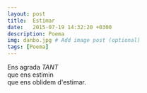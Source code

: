 ```yaml
---
layout: post
title:  Estimar
date:   2015-07-19 14:32:20 +0300
description: Poema
img: danbo.jpg # Add image post (optional)
tags: [Poema]
---
```


Ens agrada _TANT_  
que ens estimin  
que ens oblidem d'estimar.
